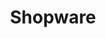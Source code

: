 ---
draft: false
title: Shopware
content:
  id: shopware
  name: Shopware
  logo: /images/applications/e-commerce/shopware/logo.png
  website: https://www.shopware.com/
  iframe_website: /website-iframe/applications/e-commerce/shopware
  dashboardImage: /images/applications/e-commerce/shopware/screenshot-1.png
  short_description: Shopware is a modern eCommerce platform connecting enterprise-level capabilities with flexibility
  description: Comprehensive ecommerce solutions for all your B2C and B2B needs. Powered by the leading open commerce platform. Elevate your business with maximum flexibility, full scalability, and expert support every step of the way
  features:
    - title: Make it better and faster
      description: Performance, agility, and top-of-the-line security, fused into one powerful ecommerce software. Whether you’re the biggest global business player or on your way to becoming one – with Shopware you have everything you need to grow steadfast in a fast-paced world.
    - title: Be independent. Own your data and run your business on your terms
      description: Get the best out of your docs and deliver error-free results. No matter whether you're working on a dissertation, an essay, or a book, or you just want to note down something.
    - title: Multilingual LanguageTool for a Multilingual World
      description: With complete access to the source code, your data is truly yours. No lock-ins, no compromises, no limits. Your freedom to grow. Own your data, own your destiny. It’s as simple as that.
    - title: Transform your business effortlessly. Scale up and lead the way.
      description: Whether B2C or B2B, whether physical goods or digital products – customize and automate your business operations intuitively, across all business models, and without writing code.
  screenshots:
    - /images/applications/e-commerce/shopware/screenshot-1.png
    - /images/applications/e-commerce/shopware/screenshot-2.png
---